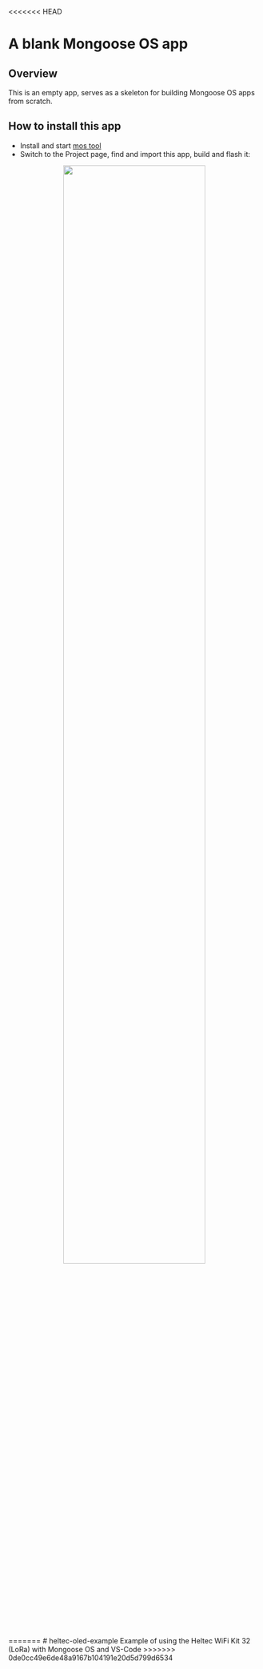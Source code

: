 <<<<<<< HEAD
# A blank Mongoose OS app

## Overview

This is an empty app, serves as a skeleton for building Mongoose OS
apps from scratch.

## How to install this app

- Install and start [mos tool](https://mongoose-os.com/software.html)
- Switch to the Project page, find and import this app, build and flash it:

<p align="center">
  <img src="https://mongoose-os.com/images/app1.gif" width="75%">
</p>
=======
# heltec-oled-example
Example of using the Heltec WiFi Kit 32 (LoRa) with Mongoose OS and VS-Code
>>>>>>> 0de0cc49e6de48a9167b104191e20d5d799d6534
